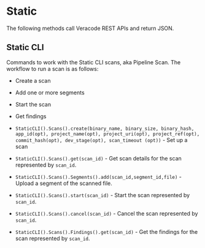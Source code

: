 # Static

The following methods call Veracode REST APIs and return JSON.

## Static CLI

Commands to work with the Static CLI scans, aka Pipeline Scan. The workflow to run a scan is as follows:
- Create a scan
- Add one or more segments
- Start the scan
- Get findings

- `StaticCLI().Scans().create(binary_name, binary_size, binary_hash, app_id(opt), project_name(opt), project_uri(opt), project_ref(opt), commit_hash(opt), dev_stage(opt), scan_timeout (opt))` - Set up a scan
- `StaticCLI().Scans().get(scan_id)` - Get scan details for the scan represented by `scan_id`.
- `StaticCLI().Scans().Segments().add(scan_id,segment_id,file)` - Upload a segment of the scanned file.
- `StaticCLI().Scans().start(scan_id)` - Start the scan represented by `scan_id`.
- `StaticCLI().Scans().cancel(scan_id)` - Cancel the scan represented by `scan_id`.
- `StaticCLI().Scans().Findings().get(scan_id)` - Get the findings for the scan represented by `scan_id`.
